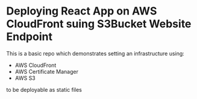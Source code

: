 # Deploying React App on AWS CloudFront suing S3Bucket Website Endpoint

This is a basic repo which demonstrates setting an infrastructure using:

* AWS CloudFront
* AWS Certificate Manager
* AWS S3

to be deployable as static files
